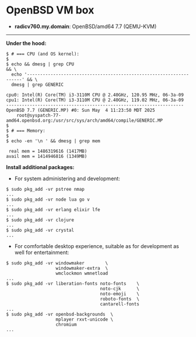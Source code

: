 # OpenBSD VM box

* **radicv760.my.domain**: OpenBSD/amd64 7.7 (QEMU-KVM)

---

**Under the hood:**

```
$ # === CPU (and OS kernel):
$
$ echo && dmesg | grep CPU                                                    && \
  echo '--------------------------------------------------------------------' && \
  dmesg | grep GENERIC

cpu0: Intel(R) Core(TM) i3-3110M CPU @ 2.40GHz, 120.95 MHz, 06-3a-09
cpu1: Intel(R) Core(TM) i3-3110M CPU @ 2.40GHz, 119.02 MHz, 06-3a-09
--------------------------------------------------------------------
OpenBSD 7.7 (GENERIC.MP) #0: Sun May  4 11:23:50 MDT 2025
    root@syspatch-77-amd64.openbsd.org:/usr/src/sys/arch/amd64/compile/GENERIC.MP
$
$ # === Memory:
$
$ echo -en '\n ' && dmesg | grep mem

 real mem = 1486319616 (1417MB)
avail mem = 1414946816 (1349MB)
```

**Install additional packages:**

* For system administering and development:

```
$ sudo pkg_add -vr pstree nmap
...
$ sudo pkg_add -vr node lua go v
...
$ sudo pkg_add -vr erlang elixir lfe
...
$ sudo pkg_add -vr clojure
...
$ sudo pkg_add -vr crystal
...
```

* For comfortable desktop experience, suitable as for development as well for entertainment:

```
$ sudo pkg_add -vr windowmaker        \
                   windowmaker-extra  \
                   wmclockmon wmnetload
...
$ sudo pkg_add -vr liberation-fonts noto-fonts    \
                                    noto-cjk      \
                                    noto-emoji    \
                                    roboto-fonts  \
                                    cantarell-fonts
...
$ sudo pkg_add -vr openbsd-backgrounds  \
                   mplayer rxvt-unicode \
                   chromium
...
```
